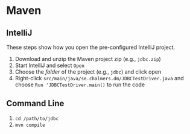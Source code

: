 # Maven

## IntelliJ

These steps show how you open the pre-configured IntelliJ project.

1. Download and unzip the Maven project zip (e.g., `jdbc.zip`)
2. Start IntelliJ and select `Open`
3. Choose the *folder* of the project (e.g., `jdbc`) and click open
4. Right-click `src/main/java/se.chalmers.dm/JDBCTestDriver.java` and choose `Run 'JDBCTestDriver.main()` to run the code

## Command Line

1. `cd /path/to/jdbc`
2. `mvn compile`
